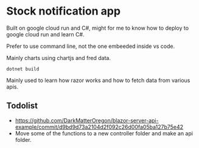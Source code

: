 # Stock notification app

Built on google cloud run and C#, might for me to know how to deploy to google cloud run and learn C#.

Prefer to use command line, not the one embeeded inside vs code.

Mainly charts using chartjs and fred data.

```
dotnet build
```

Mainly used to learn how razor works and how to fetch data from various apis.


## Todolist

* https://github.com/DarkMatterOregon/blazor-server-api-example/commit/d9bd9d73a2104d2f092c26d00fa05ba127b75e42
* Move some of the functions to a new controller folder and make an api folder.

